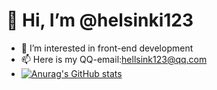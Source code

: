 # 👋 Hi, I’m @helsinki123
- 👀 I’m interested in front-end development
- 📫 Here is my QQ-email:hellsink123@qq.com
- [![Anurag's GitHub stats](https://github-readme-stats.vercel.app/api?username=helsinki123)](https://github.com/anuraghazra/github-readme-stats)

